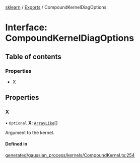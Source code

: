 [sklearn](../readme.md) / [Exports](../modules.md) / CompoundKernelDiagOptions

# Interface: CompoundKernelDiagOptions

## Table of contents

### Properties

- [X](CompoundKernelDiagOptions.md#x)

## Properties

### X

• `Optional` **X**: [`ArrayLike`](../modules.md#arraylike)[]

Argument to the kernel.

#### Defined in

[generated/gaussian_process/kernels/CompoundKernel.ts:254](https://github.com/transitive-bullshit/scikit-learn-ts/blob/367336a/packages/sklearn/src/generated/gaussian_process/kernels/CompoundKernel.ts#L254)
